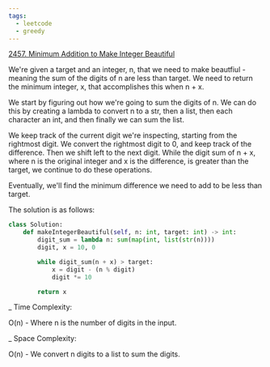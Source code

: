 ```yaml
---
tags:
  - leetcode
  - greedy
---
```


<a href="https://leetcode.com/problems/minimum-addition-to-make-integer-beautiful/">
2457. Minimum Addition to Make Integer Beautiful</a>

We're given a target and an integer, n, that we need to make beautfiul - meaning
the sum of the digits of n are less than target. We need to return the minimum
integer, x, that accomplishes this when n + x.

We start by figuring out how we're going to sum the digits of n. We can do this
by creating a lambda to convert n to a str, then a list, then each character an
int, and then finally we can sum the list.

We keep track of the current digit we're inspecting, starting from the rightmost
digit. We convert the rightmost digit to 0, and keep track of the difference.
Then we shift left to the next digit. While the digit sum of n + x, where n is
the original integer and x is the difference, is greater than the target, we
continue to do these operations.

Eventually, we'll find the minimum difference we need to add to be less than
target.

The solution is as follows:

```python
class Solution:
    def makeIntegerBeautiful(self, n: int, target: int) -> int:
        digit_sum = lambda n: sum(map(int, list(str(n))))
        digit, x = 10, 0

        while digit_sum(n + x) > target:
            x = digit - (n % digit)
            digit *= 10

        return x
```

\_ Time Complexity:

O(n) - Where n is the number of digits in the input.

\_ Space Complexity:

O(n) - We convert n digits to a list to sum the digits.
